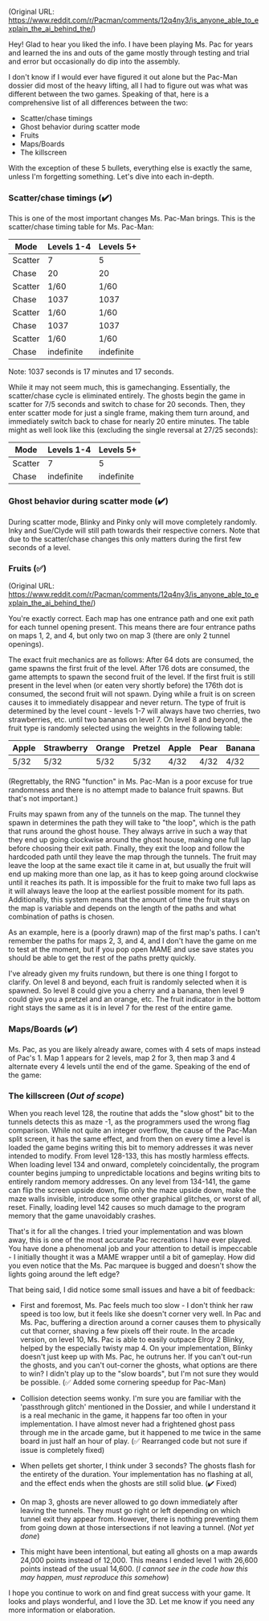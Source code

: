 (Original URL: https://www.reddit.com/r/Pacman/comments/12q4ny3/is_anyone_able_to_explain_the_ai_behind_the/)

Hey! Glad to hear you liked the info. I have been playing Ms. Pac for years and learned the ins and outs of the game mostly through testing and trial and error
but occasionally do dip into the assembly. 

I don't know if I would ever have figured it out alone but the Pac-Man dossier did most of the heavy lifting, all I had to figure out was what was different 
between the two games. Speaking of that, here is a comprehensive list of all differences between the two:

- Scatter/chase timings
- Ghost behavior during scatter mode
- Fruits
- Maps/Boards
- The killscreen

With the exception of these 5 bullets, everything else is exactly the same, unless I'm forgetting something. Let's dive into each in-depth.

### Scatter/chase timings (:heavy_check_mark:)
This is one of the most important changes Ms. Pac-Man brings. This is the scatter/chase timing table for Ms. Pac-Man:

Mode      | Levels 1-4 | Levels 5+
----      | ---------- | ---------
Scatter	  | 7	         | 5
Chase	    | 20         | 20
Scatter	  | 1/60	     | 1/60
Chase	    | 1037	     | 1037
Scatter	  | 1/60	     | 1/60
Chase	    | 1037	     | 1037
Scatter	  | 1/60	     | 1/60
Chase	    | indefinite| indefinite

Note: 1037 seconds is 17 minutes and 17 seconds.

While it may not seem much, this is gamechanging. Essentially, the scatter/chase cycle is eliminated entirely. The ghosts begin the game in scatter for 7/5 seconds and switch to chase for 20 seconds. Then, they enter scatter mode for just a single frame, making them turn around, and immediately switch back to chase for nearly 20 entire minutes. The table might as well look like this (excluding the single reversal at 27/25 seconds):

Mode      | Levels 1-4 | Levels 5+
----      | ---------- | ---------
Scatter	  | 7	         | 5
Chase	    | indefinite |indefinite

### Ghost behavior during scatter mode (:heavy_check_mark:)
During scatter mode, Blinky and Pinky only will move completely randomly. Inky and Sue/Clyde will still path towards their respective corners. Note that due to the scatter/chase changes this only matters during the first few seconds of a level.

### Fruits (:white_check_mark:)

(Original URL: https://www.reddit.com/r/Pacman/comments/12q4ny3/is_anyone_able_to_explain_the_ai_behind_the/)

You're exactly correct. Each map has one entrance path and one exit path for each tunnel opening present. 
This means there are four entrance paths on maps 1, 2, and 4, but only two on map 3 (there are only 2 tunnel openings).

The exact fruit mechanics are as follows: After 64 dots are consumed, the game spawns the first fruit of the level. 
After 176 dots are consumed, the game attempts to spawn the second fruit of the level. 
If the first fruit is still present in the level when (or eaten very shortly before) the 176th dot is consumed, 
the second fruit will not spawn. Dying while a fruit is on screen causes it to immediately disappear and never return.
The type of fruit is determined by the level count - levels 1-7 will always have two cherries, two strawberries, etc. 
until two bananas on level 7. 
On level 8 and beyond, the fruit type is randomly selected using the weights in the following table:

Apple|Strawberry|Orange|Pretzel|Apple|Pear|Banana
-----|----------|------|-------|-----|----|------
5/32 |5/32      |5/32	 |5/32   |4/32 |4/32|4/32

(Regrettably, the RNG "function" in Ms. Pac-Man is a poor excuse for true randomness and there is no attempt made to balance fruit spawns. But that's not important.)

Fruits may spawn from any of the tunnels on the map. The tunnel they spawn in determines the path they will take 
to "the loop", which is the path that runs around the ghost house. They always arrive in such a way that they end up 
going clockwise around the ghost house, making one full lap before choosing their exit path. Finally, they exit the loop
 and follow the hardcoded path until they leave the map through the tunnels. The fruit may leave the loop at the same 
 exact tile it came in at, but usually the fruit will end up making more than one lap, as it has to keep going around 
 clockwise until it reaches its path. It is impossible for the fruit to make two full laps as it will always leave the 
 loop at the earliest possible moment for its path. Additionally, this system means that the amount of time the fruit 
 stays on the map is variable and depends on the length of the paths and what combination of paths is chosen.

As an example, here is a (poorly drawn) map of the first map's paths. I can't remember the paths for maps 2, 3, and 4, 
and I don't have the game on me to test at the moment, but if you pop open MAME and use save states you should be able 
to get the rest of the paths pretty quickly.

I've already given my fruits rundown, but there is one thing I forgot to clarify. On level 8 and beyond, each fruit is randomly selected when it is spawned. So level 8 could give you a cherry and a banana, then level 9 could give you a pretzel and an orange, etc. The fruit indicator in the bottom right stays the same as it is in level 7 for the rest of the entire game.

### Maps/Boards (:heavy_check_mark:)
Ms. Pac, as you are likely already aware, comes with 4 sets of maps instead of Pac's 1. Map 1 appears for 2 levels, map 2 for 3, then map 3 and 4 alternate every 4 levels until the end of the game. Speaking of the end of the game:

### The killscreen (*Out of scope*)
When you reach level 128, the routine that adds the "slow ghost" bit to the tunnels detects this as maze -1, as the programmers used the wrong flag comparison. While not quite an integer overflow, the cause of the Pac-Man split screen, it has the same effect, and from then on every time a level is loaded the game begins writing this bit to memory addresses it was never intended to modify. From level 128-133, this has mostly harmless effects. When loading level 134 and onward, completely coincidentally, the program counter begins jumping to unpredictable locations and begins writing bits to entirely random memory addresses. On any level from 134-141, the game can flip the screen upside down, flip only the maze upside down, make the maze walls invisible, introduce some other graphical glitches, or worst of all, reset. Finally, loading level 142 causes so much damage to the program memory that the game unavoidably crashes.

That's it for all the changes. I tried your implementation and was blown away, this is one of the most accurate Pac recreations I have ever played. You have done a phenomenal job and your attention to detail is impeccable - I initially thought it was a MAME wrapper until a bit of gameplay. How did you even notice that the Ms. Pac marquee is bugged and doesn't show the lights going around the left edge?

That being said, I did notice some small issues and have a bit of feedback:

- First and foremost, Ms. Pac feels much too slow - I don't think her raw speed is too low, but it feels like she doesn't corner very well. In Pac and Ms. Pac, buffering a direction around a corner causes them to physically cut that corner, shaving a few pixels off their route. In the arcade version, on level 10, Ms. Pac is able to easily outpace Elroy 2 Blinky, helped by the especially twisty map 4. On your implementation, Blinky doesn't just keep up with Ms. Pac, he outruns her. If you can't out-run the ghosts, and you can't out-corner the ghosts, what options are there to win? I didn't play up to the "slow boards", but I'm not sure they would be possible. (:white_check_mark: Added some cornering speedup for Pac-Man)

- Collision detection seems wonky. I'm sure you are familiar with the 'passthrough glitch' mentioned in the Dossier, and while I understand it is a real mechanic in the game, it happens far too often in your implementation. I have almost never had a frightened ghost pass through me in the arcade game, but it happened to me twice in the same board in just half an hour of play. (:white_check_mark: Rearranged code but not sure if issue is completely fixed)

- When pellets get shorter, I think under 3 seconds? The ghosts flash for the entirety of the duration. Your implementation has no flashing at all, and the effect ends when the ghosts are still solid blue. (:heavy_check_mark: Fixed)

- On map 3, ghosts are never allowed to go down immediately after leaving the tunnels. They must go right or left depending on which tunnel exit they appear from. However, there is nothing preventing them from going down at those intersections if not leaving a tunnel. (*Not yet done*)

- This might have been intentional, but eating all ghosts on a map awards 24,000 points instead of 12,000. This means I ended level 1 with 26,600 points instead of the usual 14,600. (*I cannot see in the code how this may happen, must reproduce this somehow*)

I hope you continue to work on and find great success with your game. It looks and plays wonderful, and I love the 3D. Let me know if you need any more information or elaboration.
